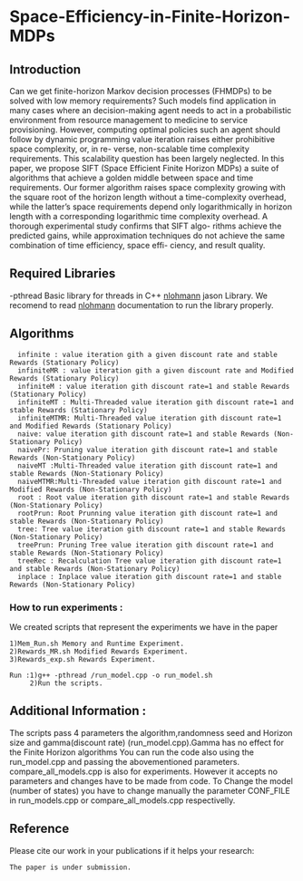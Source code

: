 # Space-Efficiency-in-Finite-Horizon-MDPs
## **Introduction**
Can we get finite-horizon Markov decision processes (FHMDPs)
to be solved with low memory requirements? Such models find
application in many cases where an decision-making agent needs
to act in a probabilistic environment from resource management
to medicine to service provisioning. However, computing optimal
policies such an agent should follow by dynamic programming
value iteration raises either prohibitive space complexity, or, in re-
verse, non-scalable time complexity requirements. This scalability
question has been largely neglected. In this paper, we propose SIFT
(Space Efficient Finite Horizon MDPs) a suite of algorithms that
achieve a golden middle between space and time requirements. Our
former algorithm raises space complexity growing with the square
root of the horizon length without a time-complexity overhead,
while the latter’s space requirements depend only logarithmically
in horizon length with a corresponding logarithmic time complexity
overhead. A thorough experimental study confirms that SIFT algo-
rithms achieve the predicted gains, while approximation techniques
do not achieve the same combination of time efficiency, space effi-
ciency, and result quality.
## Required Libraries
-pthread Basic library for threads in C++
[nlohmann](https://github.com/nlohmann/json) jason Library. We recomend to read [nlohmann](https://github.com/nlohmann/json) documentation to run the library properly.
## Algorithms 
      infinite : value iteration gith a given discount rate and stable Rewards (Stationary Policy)
      infiniteMR : value iteration gith a given discount rate and Modified Rewards (Stationary Policy)
      infiniteM : value iteration gith discount rate=1 and stable Rewards (Stationary Policy)
      infiniteMT : Multi-Threaded value iteration gith discount rate=1 and stable Rewards (Stationary Policy)
      infiniteMTMR: Multi-Threaded value iteration gith discount rate=1 and Modified Rewards (Stationary Policy)
      naive: value iteration gith discount rate=1 and stable Rewards (Non-Stationary Policy)
      naivePr: Pruning value iteration gith discount rate=1 and stable Rewards (Non-Stationary Policy)
      naiveMT :Multi-Threaded value iteration gith discount rate=1 and stable Rewards (Non-Stationary Policy)
      naiveMTMR:Multi-Threaded value iteration gith discount rate=1 and Modified Rewards (Non-Stationary Policy)
      root : Root value iteration gith discount rate=1 and stable Rewards (Non-Stationary Policy)
      rootPrun: Root Prunning value iteration gith discount rate=1 and stable Rewards (Non-Stationary Policy)
      tree: Tree value iteration gith discount rate=1 and stable Rewards (Non-Stationary Policy)
      treePrun: Pruning Tree value iteration gith discount rate=1 and stable Rewards (Non-Stationary Policy)
      treeRec : Recalculation Tree value iteration gith discount rate=1 and stable Rewards (Non-Stationary Policy)
      inplace : Inplace value iteration gith discount rate=1 and stable Rewards (Non-Stationary Policy)

### How to run experiments :
We created scripts that represent the experiments we have in the paper
```shell
1)Mem_Run.sh Memory and Runtime Experiment. 
2)Rewards_MR.sh Modified Rewards Experiment. 
3)Rewards_exp.sh Rewards Experiment. 

Run :1)g++ -pthread /run_model.cpp -o run_model.sh 
     2)Run the scripts.
```
## Additional Information : 

  The scripts pass 4 parameters the algorithm,randomness seed and Horizon size and gamma(discount rate) (run_model.cpp).Gamma has no effect for the Finite Horizon algorithms
  You can run the code also using the run_model.cpp and passing the abovementioned parameters.
  compare_all_models.cpp is also for experiments. However it accepts no parameters and changes have to be made from code.
  To Change the model (number of states) you have to change manually the parameter CONF_FILE in run_models.cpp or compare_all_models.cpp respectivelly.

## Reference

Please cite our work in your publications if it helps your research:

```
The paper is under submission. 
```  
